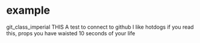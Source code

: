 # example
git_class_imperial
THIS A test to connect to github
I like hotdogs
if you read this, props you have waisted 10 seconds of your life

